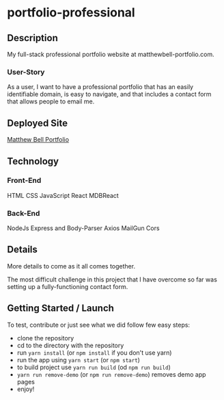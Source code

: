 # portfolio-professional

## Description

My full-stack professional portfolio website at matthewbell-portfolio.com.

### User-Story

As a user, I want to have a professional portfolio that has an easily identifiable domain, is easy to navigate, and that includes a contact form that allows people to email me.

## Deployed Site

[Matthew Bell Portfolio](https://portfolio-mattbell.herokuapp.com/gallery_code "Deployed App on Heroku")

## Technology

### Front-End

HTML
CSS
JavaScript
React
MDBReact

### Back-End

NodeJs
Express and Body-Parser
Axios
MailGun
Cors

## Details

More details to come as it all comes together.

The most difficult challenge in this project that I have overcome so far was setting up a fully-functioning contact form.

## Getting Started / Launch

To test, contribute or just see what we did follow few easy steps:
- clone the repository
- cd to the directory with the repository
- run `yarn install` (or `npm install` if you don't use yarn)
- run the app using `yarn start` (or `npm start`)
- to build project use `yarn run build` (od `npm run build`)
- `yarn run remove-demo` (or `npm run remove-demo`) removes demo app pages
- enjoy!
